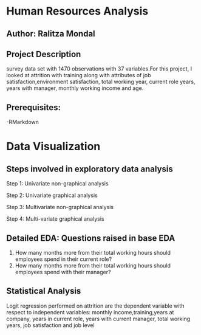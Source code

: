 # Human Resources Analysis

## Author: Ralitza Mondal

## Project Description
survey data set with 1470 observations with 37 variables.For this project, 
I looked at attrition with training along with attributes of job satisfaction,environment satisfaction, total working year,
current role years, years with manager, monthly working income and age.

## Prerequisites:
-RMarkdown

# Data Visualization 

## Steps involved in exploratory data analysis

Step 1: Univariate non-graphical analysis

Step 2: Univariate graphical analysis

Step 3: Multivariate non-graphical analysis 

Step 4: Multi-variate graphical analysis

## Detailed EDA: Questions raised in base EDA

1. How many months more from their total working hours should employees spend in their current role?
2. How many months more from their total working hours should employees spend with their manager?

## Statistical Analysis

Logit regression performed on attrition are the dependent variable with respect to independent variables:
monthly income,training,years at company, years in current role, years with current manager, total working years, job satisfaction and job level
